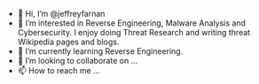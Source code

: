 - 👋 Hi, I’m @jeffreyfarnan
- 👀 I’m interested in Reverse Engineering, Malware Analysis and Cybersecurity. I enjoy doing Threat Research and writing threat Wikipedia pages and blogs.
- 🌱 I’m currently learning Reverse Engineering. 
- 💞️ I’m looking to collaborate on ...
- 📫 How to reach me ...

<!---
jeffreyfarnan/jeffreyfarnan is a ✨ special ✨ repository because its `README.md` (this file) appears on your GitHub profile.
You can click the Preview link to take a look at your changes.
--->
